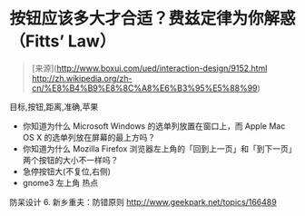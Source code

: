 按钮应该多大才合适？费兹定律为你解惑（Fitts’ Law）
=====

> [来源](http://www.boxui.com/ued/interaction-design/9152.html http://zh.wikipedia.org/zh-cn/%E8%B4%B9%E8%8C%A8%E6%B3%95%E5%88%99)

目标,按钮,距离,准确,苹果

* 你知道为什么 Microsoft Windows 的选单列放置在窗口上，而 Apple Mac OS X 的选单列放在屏幕的最上方吗？
* 你知道为什么 Mozilla Firefox 浏览器左上角的「回到上一页」和「到下一页」两个按钮的大小不一样吗？
* 急停按钮大(不复位,右侧)
* gnome3 左上角 热点

防呆设计 6. 新乡重夫：防错原则 http://www.geekpark.net/topics/166489
